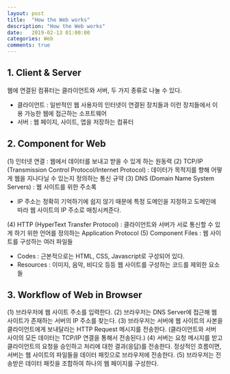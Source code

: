 ```yaml
---
layout: post
title:  "How the Web works"
description: "How the Web works"
date:   2019-02-13 01:00:00
categories: Web
comments: true
---
```

## 1. Client & Server
웹에 연결된 컴퓨터는 클라이언트와 서버, 두 가지 종류로 나눌 수 있다.
- 클라이언트 : 일반적인 웹 사용자의 인터넷이 연결된 장치들과 이런 장치들에서 이용 가능한 웹에 접근하는 소프트웨어
- 서버 : 웹 페이지, 사이트, 앱을 저장하는 컴퓨터

## 2. Component for Web
(1) 인터넷 연결 : 웹에서 데이터를 보내고 받을 수 있게 하는 원동력
(2) TCP/IP (Transmission Control Protocol/Internet Protocol) : 데이터가 목적지를 향해 어떻게 웹을 지나다닐 수 있는지 정의하는 통신 규약
(3) DNS (Domain Name System Servers) : 웹 사이트를 위한 주소록
  - IP 주소는 정확히 기억하기에 쉽지 않기 때문에 특정 도메인을 지정하고 도메인에 따라 웹 사이트의 IP 주소로 매칭시켜준다.

(4) HTTP (HyperText Transfer Protocol) : 클라이언트와 서버가 서로 통신할 수 있게 하기 위한 언어를 정의하는 Application Protocol
(5) Component Files :  웹 사이트를 구성하는 여러 파일들
  - Codes : 근본적으로는 HTML, CSS, Javascript로 구성되어 있다.
  - Resources : 이미지, 음악, 비디오 등등 웹 사이트를 구성하는 코드를 제외한 요소들

## 3. Workflow of Web in Browser
(1) 브라우저에 웹 사이트 주소를 입력한다.
(2) 브라우저는 DNS Server에 접근해 웹 사이트가 존재하는 서버의 IP 주소를 찾는다.
(3) 브라우저는 서버에 웹 사이트의 사본을 클라이언트에게 보내달라는 HTTP Request 메시지를 전송한다. (클라이언트와 서버 사이의 모든 데이터는 TCP/IP 연결을 통해서 전송된다.)
(4) 서버는 요청 메시지를 받고 클라이언트의 요청을 승인하고 처리에 대한 결과(응답)를 전송한다. 정상적인 흐름이면, 서버는 웹 사이트의 파일들을 데이터 패킷으로 브라우저에 전송한다.
(5) 브라우저는 전송받은 데이터 패킷을 조합하여 하나의 웹 페이지를 구성한다.